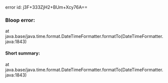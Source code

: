 error id: j3F+333ZjH2+BUm+Xcy76A==
### Bloop error:

at java.base/java.time.format.DateTimeFormatter.formatTo(DateTimeFormatter.java:1843)
#### Short summary: 

at java.base/java.time.format.DateTimeFormatter.formatTo(DateTimeFormatter.java:1843)
